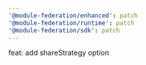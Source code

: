```yaml
---
'@module-federation/enhanced': patch
'@module-federation/runtime': patch
'@module-federation/sdk': patch
---
```


feat: add shareStrategy option
